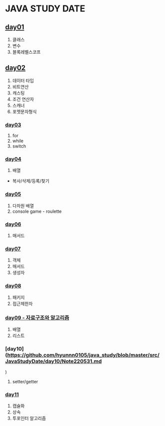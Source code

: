 # JAVA STUDY DATE
## [day01](https://github.com/hyunnn0105/java_study/blob/master/src/JavaStudyDate/day01/NoteDay01.md)
1. 클래스
2. 변수
3. 블록레벨스코프

## [day02](https://github.com/hyunnn0105/java_study/blob/master/src/JavaStudyDate/day2/Note220519.md)
1. 데이터 타입
2. 비트연산   
3. 캐스팅   
4. 조건 연산자   
5. 스캐너   
6. 포멧문자형식   

### [day03](https://github.com/hyunnn0105/java_study/blob/master/src/JavaStudyDate/day03/Note220520.md)
1. for
2. while
3. switch

### [day04](https://github.com/hyunnn0105/java_study/blob/master/src/JavaStudyDate/day04/Note220523.md)
1. 배열
- 복사/삭제/등록/찾기

### [day05](https://github.com/hyunnn0105/java_study/blob/master/src/JavaStudyDate/day05/Note220524.md)
1. 다차원 배열
2. console game - roulette

### [day06](https://github.com/hyunnn0105/java_study/blob/master/src/JavaStudyDate/day06/Note220525.md)
1. 매서드

### [day07](https://github.com/hyunnn0105/java_study/blob/master/src/JavaStudyDate/day07op/Note220526Odject.md)
1. 객체
2. 매서드
3. 생성자

### [day08](https://github.com/hyunnn0105/java_study/blob/master/src/JavaStudyDate/day08/Note220527Package.md)
1. 패키지
2. 접근제한자

### [day09 - 자료구조와 알고리즘](https://github.com/hyunnn0105/java_study/tree/master/src/JavaStudyDate/day09)
1. 배열
2. 리스트

### [day10](https://github.com/hyunnn0105/java_study/blob/master/src/JavaStudyDate/day10/Note220531.md
)
1. setter/getter

### [day11](https://github.com/hyunnn0105/java_study/blob/master/src/JavaStudyDate/day11/Note220608.md)
1. 캡슐화
2. 상속
3. 투포인터 알고리즘
